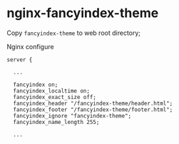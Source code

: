 # nginx-fancyindex-theme

Copy ```fancyindex-theme``` to web root directory;

Nginx configure
```
server {

  ...
  
  fancyindex on;
  fancyindex_localtime on;
  fancyindex_exact_size off;
  fancyindex_header "/fancyindex-theme/header.html";
  fancyindex_footer "/fancyindex-theme/footer.html";
  fancyindex_ignore "fancyindex-theme";
  fancyindex_name_length 255;
  
  ...
  
```
